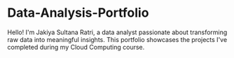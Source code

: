 # Data-Analysis-Portfolio
Hello! I'm Jakiya Sultana Ratri, a data analyst passionate about transforming raw data into meaningful insights. This portfolio showcases the projects I've completed during my Cloud Computing course.
